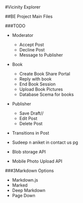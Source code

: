 #Vicinity Explorer

##BE Project Main Files

###TODO

- Moderator
  - Accept Post
  - Decline Post
  - Message to Publisher

- Book
  - Create Book Share Portal
  - Reply with book
  - End Book Session
  - Upload Book Pictures
  - Database Scema for books

- Publisher
  - Save Draft//
  - Edit Post
  - Delete Post

- Transitions in Post
- Sudeep n aniket in contact us pg
- Blob storage API
- Mobile Photo Upload API


###3Markdown Options

- Markdown.js
- Marked
- Deep Markdown
- Page Down

